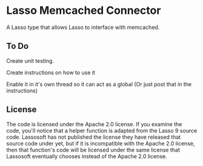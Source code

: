 Lasso Memcached Connector
=========================

A Lasso type that allows Lasso to interface with memcached.

To Do
-----

Create unit testing.

Create instructions on how to use it

Enable it in it's own thread so it can act as a global (Or just post that in the instructions)

License
-------

The code is licensed under the Apache 2.0 license. If you examine the code, you'll notice that a helper function is adapted from the Lasso 9 source code. Lassosoft has not published the license they have released that source code under yet, but if it is incompatible with the Apache 2.0 license, then that function's code will be licensed under the same license that Lassosoft eventually chooses instead of the Apache 2.0 license.
